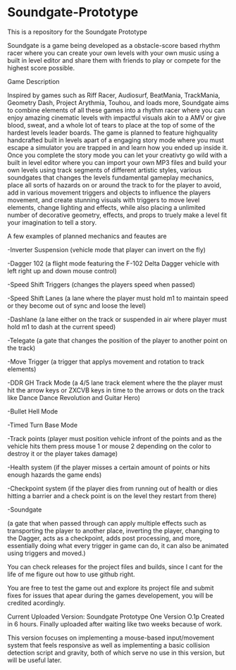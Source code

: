 # Soundgate-Prototype
This is a repository for the Soundgate Prototype

Soundgate is a game being developed as a obstacle-score based rhythm racer where you can create your own levels with your own music using a built in level editor and share them with friends to play or compete for the highest score possible.

Game Description

Inspired by games such as Riff Racer, Audiosurf, BeatMania, TrackMania, Geometry Dash, Project Arythmia, Touhou, and loads more, Soundgate aims to combine elements of all these games into a rhythm racer where you can enjoy amazing cinematic levels with impactful visuals akin to a AMV or give blood, sweat, and a whole lot of tears to place at the top of some of the hardest levels leader boards. The game is planned to feature highquality handcrafted built in levels apart of a engaging story mode where you must escape a simulator you are trapped in and learn how you ended up inside it. Once you complete the story mode you can let your creativty go wild with a built in level editor where you can import your own MP3 files and build your own levels using track segments of different artistic styles, various soundgates that changes the levels fundamental gameplay mechanics, place all sorts of hazards on or around the track to for the player to avoid, add in various movement triggers and objects to influence the players movement, and create stunning visuals with triggers to move level elements, change lighting and effects, while also placing a unlimited number of decorative geometry, effects, and props to truely make a level fit your imagination to tell a story.

A few examples of planned mechanics and feautes are

-Inverter Suspension (vehicle mode that player can invert on the fly)

-Dagger 102 (a flight mode featuring the F-102 Delta Dagger vehicle with left right up and down mouse control)

-Speed Shift Triggers (changes the players speed when passed)

-Speed Shift Lanes (a lane where the player must hold m1 to maintain speed or they become out of sync and loose the level)

-Dashlane (a lane either on the track or suspended in air where player must hold m1 to dash at the current speed)

-Telegate (a gate that changes the position of the player to another point on the track)

-Move Trigger (a trigger that applys movement and rotation to track elements)

-DDR GH Track Mode (a 4/5 lane track element where the the player must hit the arrow keys or ZXCVB keys in time to the arrows or dots on the track like Dance Dance Revolution and Guitar Hero)

-Bullet Hell Mode 

-Timed Turn Base Mode

-Track points (player must position vehicle infront of the points and as the vehicle hits them press mouse 1 or mouse 2 depending on the color to destroy it or the player takes damage)

-Health system (if the player misses a certain amount of points or hits enough hazards the game ends)

-Checkpoint system (if the player dies from running out of health or dies hitting a barrier and a check point is on the level they restart from there)

-Soundgate 

(a gate that when passed through can apply multiple effects such as transporting the player to another place, inverting the player, changing to the Dagger, acts as a checkpoint, adds post processing, and more, essentially doing what every trigger in game can do, it can also be animated using triggers and moved.)  


You can check releases for the project files and builds, since I cant for the life of me figure out how to use github right.

You are free to test the game out and explore its project file and submit fixes for issues that apear during the games developement, you will be credited acordingly. 

Current Uploaded Version: Soundgate Prototype One Version O.1p Created in 6 hours. Finally uploaded after waiting like two weeks because of work.

This version focuses on implementing a mouse-based input/movement system that feels responsive as well as implementing a basic collision detection script and gravity, both of which serve no use in this version, but will be useful later.
